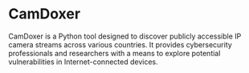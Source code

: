 # CamDoxer
CamDoxer is a Python tool designed to discover publicly accessible IP camera streams across various countries. It provides cybersecurity professionals and researchers with a means to explore potential vulnerabilities in Internet-connected devices.
